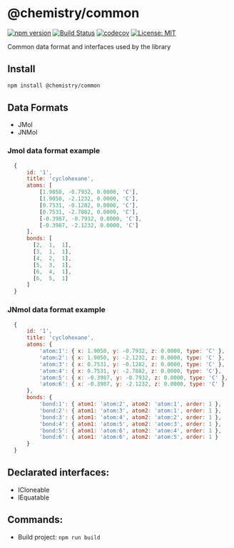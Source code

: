 # @chemistry/common

[![npm version](https://badge.fury.io/js/%40chemistry%2Fcommon.svg)](https://badge.fury.io/js/%40chemistry%2Fcommon)
[![Build Status](https://travis-ci.com/chemistry/chemical-libraries.svg?branch=master)](https://travis-ci.org/chemistry/chemical-libraries)
[![codecov](https://codecov.io/gh/chemistry/chemical-libraries/branch/master/graph/badge.svg)](https://codecov.io/gh/chemistry/chemical-libraries)
[![License: MIT](https://img.shields.io/badge/License-MIT-gren.svg)](https://opensource.org/licenses/MIT)

Common data format and interfaces used by the library
## Install
```bash
npm install @chemistry/common
```

## Data Formats
  * JMol
  * JNMol

### Jmol data format example
```javascript
  {
      id: '1',
      title: 'cyclohexane',
      atoms: [
          [1.9050, -0.7932, 0.0000, 'C'],
          [1.9050, -2.1232, 0.0000, 'C'],
          [0.7531, -0.1282, 0.0000, 'C'],
          [0.7531, -2.7882, 0.0000, 'C'],
          [-0.3987, -0.7932, 0.0000, 'C'],
          [-0.3987, -2.1232, 0.0000, 'C']
      ],
      bonds: [
        [2,  1,  1],
        [3,  1,  1],
        [4,  2,  1],
        [5,  3,  1],
        [6,  4,  1],
        [6,  5,  1]
      ]
  }
```

###  JNmol data format example
```javascript
  {
      id: '1',
      title: 'cyclohexane',
      atoms: {
          'atom:1': { x: 1.9050, y: -0.7932, z: 0.0000, type: 'C' },
          'atom:2': { x: 1.9050, y: -2.1232, z: 0.0000, type: 'C' },
          'atom:3': { x: 0.7531, y: -0.1282, z: 0.0000, type: 'C' },
          'atom:4': { x: 0.7531, y: -2.7882, z: 0.0000, type: 'C'},
          'atom:5': { x: -0.3987, y: -0.7932, z: 0.0000, type: 'C' },
          'atom:6': { x: -0.3987, y: -2.1232, z: 0.0000, type: 'C' }
      },
      bonds: {
          'bond:1': { atom1: 'atom:2', atom2: 'atom:1', order: 1 },
          'bond:2': { atom1: 'atom:3', atom2: 'atom:1', order: 1 },
          'bond:3': { atom1: 'atom:4', atom2: 'atom:2', order: 1 },
          'bond:4': { atom1: 'atom:5', atom2: 'atom:3', order: 1 },
          'bond:5': { atom1: 'atom:6', atom2: 'atom:4', order: 1 },
          'bond:6': { atom1: 'atom:6', atom2: 'atom:5', order: 1 }
      }
  }
```

## Declarated interfaces:
  * ICloneable
  * IEquatable

## Commands:
  * Build project: `npm run build`
